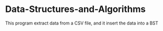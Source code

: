 # Data-Structures-and-Algorithms
This program extract data from a CSV file, and it insert the data into a BST
